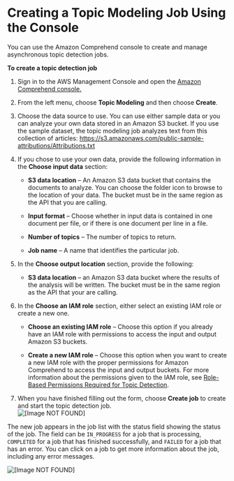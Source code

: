 # Creating a Topic Modeling Job Using the Console<a name="getting-started-console-topics"></a>

You can use the Amazon Comprehend console to create and manage asynchronous topic detection jobs\.

**To create a topic detection job**

1. Sign in to the AWS Management Console and open the [Amazon Comprehend console\.](https://console.aws.amazon.com/comprehend/home?region=us-east-1#api-explorer:)

1. From the left menu, choose **Topic Modeling** and then choose **Create**\.

1. Choose the data source to use\. You can use either sample data or you can analyze your own data stored in an Amazon S3 bucket\. If you use the sample dataset, the topic modeling job analyzes text from this collection of articles: [https://s3\.amazonaws\.com/public\-sample\-attributions/Attributions\.txt](https://s3.amazonaws.com/public-sample-attributions/Attributions.txt)

1. If you chose to use your own data, provide the following information in the **Choose input data** section:

   + **S3 data location** – An Amazon S3 data bucket that contains the documents to analyze\. You can choose the folder icon to browse to the location of your data\. The bucket must be in the same region as the API that you are calling\.

   + **Input format** – Choose whether in input data is contained in one document per file, or if there is one document per line in a file\.

   + **Number of topics** – The number of topics to return\.

   + **Job name** – A name that identifies the particular job\.

1. In the **Choose output location** section, provide the following:

   + **S3 data location** – an Amazon S3 data bucket where the results of the analysis will be written\. The bucket must be in the same region as the API that your are calling\.

1. In the **Choose an IAM role** section, either select an existing IAM role or create a new one\.

   + **Choose an existing IAM role** – Choose this option if you already have an IAM role with permissions to access the input and output Amazon S3 buckets\.

   + **Create a new IAM role** – Choose this option when you want to create a new IAM role with the proper permissions for Amazon Comprehend to access the input and output buckets\. For more information about the permissions given to the IAM role, see [Role\-Based Permissions Required for Topic Detection](access-control-managing-permissions.md#auth-role-permissions)\.

1. When you have finished filling out the form, choose **Create job** to create and start the topic detection job\.  
![\[Image NOT FOUND\]](http://docs.aws.amazon.com/comprehend/latest/dg/images/gs-60.png)

The new job appears in the job list with the status field showing the status of the job\. The field can be `IN_PROGRESS` for a job that is processing, `COMPLETED` for a job that has finished successfully, and `FAILED` for a job that has an error\. You can click on a job to get more information about the job, including any error messages\.

![\[Image NOT FOUND\]](http://docs.aws.amazon.com/comprehend/latest/dg/images/gs-70.png)